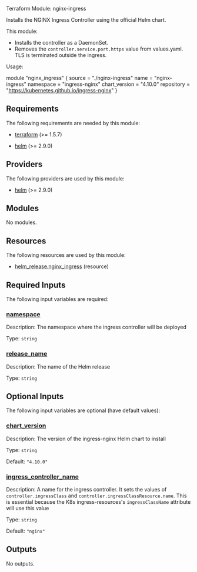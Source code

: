 <!-- BEGIN_TF_DOCS -->
Terraform Module: nginx-ingress

Installs the NGINX Ingress Controller using the official Helm chart.

This module:
- Installs the controller as a DaemonSet.
- Removes the `controller.service.port.https` value from values.yaml. TLS is terminated outside the ingress.

Usage:

module "nginx\_ingress" {
  source  = "./nginx-ingress"
  name    = "nginx-ingress"
  namespace = "ingress-nginx"
  chart\_version = "4.10.0"
  repository    = "https://kubernetes.github.io/ingress-nginx"
}

## Requirements

The following requirements are needed by this module:

- <a name="requirement_terraform"></a> [terraform](#requirement\_terraform) (>= 1.5.7)

- <a name="requirement_helm"></a> [helm](#requirement\_helm) (>= 2.9.0)

## Providers

The following providers are used by this module:

- <a name="provider_helm"></a> [helm](#provider\_helm) (>= 2.9.0)

## Modules

No modules.

## Resources

The following resources are used by this module:

- [helm_release.nginx_ingress](https://registry.terraform.io/providers/hashicorp/helm/latest/docs/resources/release) (resource)

## Required Inputs

The following input variables are required:

### <a name="input_namespace"></a> [namespace](#input\_namespace)

Description: The namespace where the ingress controller will be deployed

Type: `string`

### <a name="input_release_name"></a> [release\_name](#input\_release\_name)

Description: The name of the Helm release

Type: `string`

## Optional Inputs

The following input variables are optional (have default values):

### <a name="input_chart_version"></a> [chart\_version](#input\_chart\_version)

Description: The version of the ingress-nginx Helm chart to install

Type: `string`

Default: `"4.10.0"`

### <a name="input_ingress_controller_name"></a> [ingress\_controller\_name](#input\_ingress\_controller\_name)

Description: A name for the ingress controller. It sets the values of `controller.ingressClass` and `controller.ingressClassResource.name`. This is essential because the K8s ingress-resources's `ingressClassName` attribute  will use this value

Type: `string`

Default: `"nginx"`

## Outputs

No outputs.
<!-- END_TF_DOCS -->